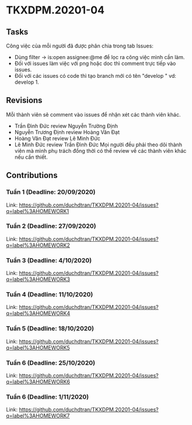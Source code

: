 # TKXDPM.20201-04
## Tasks
Công việc của mỗi người đã được phân chia trong tab Issues:
+ Dùng filter -> is:open assignee:@me  để lọc ra công việc mình cần làm.
+ Đối với issues làm việc với png hoặc doc thì comment trực tiếp vào issues.
+ Đối với các issues có code thì tạo branch mới có tên "develop <issue>" vd: develop 1.

## Revisions
Mỗi thành viên sẽ comment vào issues để nhận xét các thành viên khác.
+ Trần Đình Đức review Nguyễn Trường Định
+ Nguyễn Trương Định review Hoàng Văn Đạt
+ Hoàng Văn Đạt review Lê Minh Đức
+ Lê Minh Đức review Trần Đình Đức
Mọi người đều phải theo dõi thành viên mà mình phụ trách đồng thời có thể review về các thành viên khác nếu cần thiết.
## Contributions

### Tuần 1 (Deadline: 20/09/2020)
Link: https://github.com/duchdtran/TKXDPM.20201-04/issues?q=label%3AHOMEWORK1

### Tuần 2 (Deadline: 27/09/2020)
Link: https://github.com/duchdtran/TKXDPM.20201-04/issues?q=label%3AHOMEWORK2

### Tuần 3 (Deadline: 4/10/2020)
Link: https://github.com/duchdtran/TKXDPM.20201-04/issues?q=label%3AHOMEWORK3

### Tuần 4 (Deadline: 11/10/2020)
Link: https://github.com/duchdtran/TKXDPM.20201-04/issues?q=label%3AHOMEWORK4

### Tuần 5 (Deadline: 18/10/2020)
Link: https://github.com/duchdtran/TKXDPM.20201-04/issues?q=label%3AHOMEWORK5

### Tuần 6 (Deadline: 25/10/2020)
Link: https://github.com/duchdtran/TKXDPM.20201-04/issues?q=label%3AHOMEWORK6

### Tuần 6 (Deadline: 1/11/2020)
Link: https://github.com/duchdtran/TKXDPM.20201-04/issues?q=label%3AHOMEWORK7
